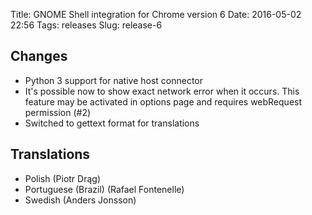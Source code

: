 Title: GNOME Shell integration for Chrome version 6
Date: 2016-05-02 22:56
Tags: releases
Slug: release-6

## Changes

- Python 3 support for native host connector
- It's possible now to show exact network error when it occurs. This feature may be activated in options page and requires webRequest permission (#2)
- Switched to gettext format for translations

## Translations

- Polish (Piotr Drąg)
- Portuguese (Brazil) (Rafael Fontenelle)
- Swedish (Anders Jonsson)
